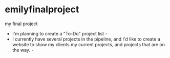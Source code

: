 # emilyfinalproject
my final project
- I'm planning to create a "To-Do" project list - 
- I currently have several projects in the pipeline, and I'd like to create a website to show my clients my current projects, and projects that are on the way. -